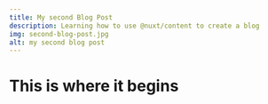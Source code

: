 ```yaml
---
title: My second Blog Post
description: Learning how to use @nuxt/content to create a blog
img: second-blog-post.jpg
alt: my second blog post
---
```


# This is where it begins
